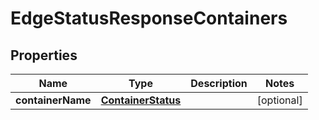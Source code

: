 
# EdgeStatusResponseContainers

## Properties
Name | Type | Description | Notes
------------ | ------------- | ------------- | -------------
**containerName** | [**ContainerStatus**](ContainerStatus.md) |  |  [optional]




